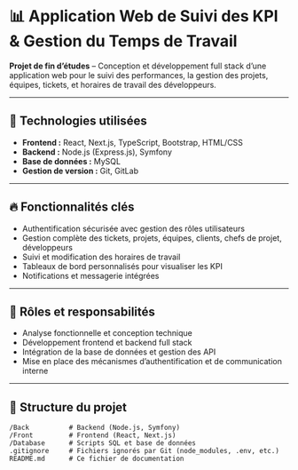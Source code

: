 # 📊 Application Web de Suivi des KPI & Gestion du Temps de Travail

**Projet de fin d’études** – Conception et développement full stack d’une application web pour le suivi des performances, la gestion des projets, équipes, tickets, et horaires de travail des développeurs.

---

## 🚀 Technologies utilisées

- **Frontend :** React, Next.js, TypeScript, Bootstrap, HTML/CSS  
- **Backend :** Node.js (Express.js), Symfony  
- **Base de données :** MySQL  
- **Gestion de version :** Git, GitLab  

---

## 🔥 Fonctionnalités clés

- Authentification sécurisée avec gestion des rôles utilisateurs  
- Gestion complète des tickets, projets, équipes, clients, chefs de projet, développeurs  
- Suivi et modification des horaires de travail  
- Tableaux de bord personnalisés pour visualiser les KPI  
- Notifications et messagerie intégrées  

---

## 🎯 Rôles et responsabilités

- Analyse fonctionnelle et conception technique  
- Développement frontend et backend full stack  
- Intégration de la base de données et gestion des API  
- Mise en place des mécanismes d’authentification et de communication interne  

---

## 📁 Structure du projet

```plaintext
/Back          # Backend (Node.js, Symfony)
/Front         # Frontend (React, Next.js)
/Database      # Scripts SQL et base de données
.gitignore     # Fichiers ignorés par Git (node_modules, .env, etc.)
README.md      # Ce fichier de documentation
